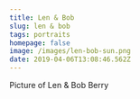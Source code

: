 ```yaml
---
title: Len & Bob
slug: len & bob
tags: portraits
homepage: false
image: /images/len-bob-sun.png
date: 2019-04-06T13:08:46.562Z
---
```

Picture of Len & Bob Berry

